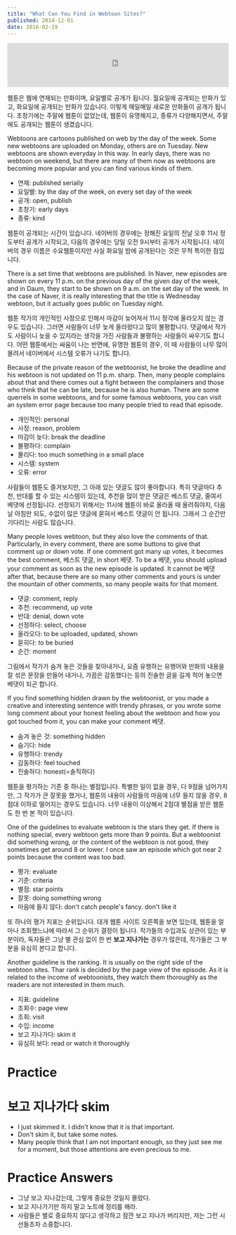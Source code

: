```yaml
---
title: "What Can You Find in Webtoon Sites?"
published: 2014-12-01
date: 2016-02-19
---
```

<iframe id="audio_iframe" src="https://www.podbean.com/media/player/audio/postId/5392705/url/http%253A%252F%252Fwiseinit.podbean.com%252Fe%252Fwhat-can-you-find-in-webtoon-site%252F/initByJs/1/auto/1?skin=5" width="100%" height="100" frameborder="0" scrolling="no"></iframe>

웹툰은 웹에 연재되는 만화이며, 요일별로 공개가 됩니다. 월요일에 공개되는 만화가 있고, 화요일에 공개되는 만화가 있습니다. 이렇게 매일매일 새로운 만화들이 공개가 됩니다. 초창기에는 주말에 웹툰이 없었는데, 웹툰이 유명해지고, 종류가 다양해지면서, 주말에도 공개되는 웹툰이 생겼습니다.

Webtoons are cartoons published on web by the day of the week. Some new webtoons are uploaded on Monday, others are on Tuesday. New webtoons are shown everyday in this way. In early days, there was no webtoon on weekend, but there are many of them now as webtoons are becoming more popular and you can find various kinds of them.

* 연재: published serially
* 요일별: by the day of the week, on every set day of the week
* 공개: open, publish
* 초창기: early days
* 종류: kind

웹툰이 공개되는 시간이 있습니다. 네이버의 경우에는 정해진 요일의 전날 오후 11시 정도부터 공개가 시작되고, 다음의 경우에는 당일 오전 9시부터 공개가 시작됩니다. 네이버의 경우 이름은 수요웹툰이지만 사실 화요일 밤에 공개된다는 것은 무척 특이한 점입니다.

There is a set time that webtoons are published. In Naver, new episodes are shown on every 11 p.m. on the previous day of the given day of the week, and in Daum, they start to be shown on 9 a.m. on the set day of the week. In the case of Naver, it is really interesting that the title is Wednesday webtoon, but it actually goes public on Tuesday night.

웹툰 작가의 개인적인 사정으로 인해서 마감이 늦어져서 11시 정각에 올라오지 않는 경우도 있습니다. 그러면 사람들이 너무 늦게 올라왔다고 많이 불평합니다. 댓글에서 작가도 사람이니 늦을 수 있지라는 생각을 가진 사람들과 불평하는 사람들이 싸우기도 합니다. 어떤 웹툰에서는 싸움이 나는 반면에, 유명한 웹툰의 경우, 이 때 사람들이 너무 많이 몰려서 네이버에서 시스템 오류가 나기도 합니다.

Because of the private reason of the webtoonist, he broke the deadline and his webtoon is not updated on 11 p.m. sharp. Then, many people complains about that and there comes out a fight between the complainers and those who think that he can be late, because he is also human. There are some querrels in some webtoons, and for some famous webtoons, you can visit an system error page because too many people tried to read that episode.

* 개인적인: personal
* 사정: reason, problem
* 마감이 늦다: break the deadline
* 불평하다: complain
* 몰리다: too much something in a small place
* 시스템: system
* 오류: error

사람들이 웹툰도 즐겨보지만, 그 아래 있는 댓글도 많이 좋아합니다. 특히 댓글마다 추천, 반대를 할 수 있는 시스템이 있는데, 추천을 많이 받은 댓글은 베스트 댓글, 줄여서 베댓에 선정됩니다. 선정되기 위해서는 11시에 웹툰이 바로 올라올 때 올려줘야지, 다음날 아침만 되도, 수없이 많은 댓글에 묻혀서 베스트 댓글이 안 됩니다. 그래서 그 순간만 기다리는 사람도 많습니다.

Many people loves webtoon, but they also love the comments of that. Particularly, in every comment, there are some buttons to give that comment up or down vote. If one comment got many up votes, it becomes the best comment, 베스트 댓글, in short 베댓. To be a 베댓, you should upload your comment as soon as the new episode is updated. It cannot be 베댓 after that, because there are so many other comments and yours is under the mountain of other comments, so many people waits for that moment.

* 댓글: comment, reply
* 추천: recommend, up vote
* 반대: denial, down vote
* 선정하다: select, choose
* 올라오다: to be uploaded, updated, shown
* 묻히다: to be buried
* 순간: moment

그림에서 작가가 숨겨 놓은 것들을 찾아내거나, 요즘 유행하는 유행어와 만화의 내용을 잘 섞은 문장을 만들어 내거나, 가끔은 감동했다는 등의 진솔한 글을 길게 적어 놓으면 베댓이 되곤 합니다.

If you find something hidden drawn by the webtoonist, or you made a creative and interesting sentence with trendy phrases, or you wrote some long comment about your honest feeling about the webtoon and how you got touched from it, you can make your comment 베댓.

* 숨겨 놓은 것: something hidden
 * 숨기다: hide
* 유행하다: trendy
* 감동하다: feel touched
* 진솔하다: honest(=솔직하다)

웹툰을 평가하는 기준 중 하나는 별점입니다. 특별한 일이 없을 경우, 다 9점을 넘어가지만, 그 작가가 큰 잘못을 했거나, 웹툰의 내용이 사람들의 마음에 너무 들지 않을 경우, 8점대 이하로 떨어지는 경우도 있습니다. 너무 내용이 이상해서 2점대 별점을 받은 웹툰도 한 번 본 적이 있습니다.

One of the guidelines to evaluate webtoon is the stars they get. If there is nothing special, every webtoon gets more than 9 points. But a webtoonist did something wrong, or the content of the webtoon is not good, they sometimes get around 8 or lower. I once saw an episode which got near 2 points because the content was too bad.

* 평가: evaluate
* 기준: criteria
* 별점: star points
* 잘못: doing something wrong
* 마음에 들지 않다: don't catch people's fancy. don't like it

또 하나의 평가 지표는 순위입니다. 대개 웹툰 사이트 오른쪽을 보면 있는데, 웹툰을 얼마나 조회했느냐에 따라서 그 순위가 결정이 됩니다. 작가들의 수입과도 상관이 있는 부분이라, 독자들은 그냥 별 관심 없이 한 번 <strong><span style="color: # ff0000;">보고 지나가는</span></strong> 경우가 많은데, 작가들은 그 부분을 유심히 본다고 합니다.

Another guideline is the ranking. It is usually on the right side of the webtoon sites. Thar rank is decided by the page view of the episode. As it is related to the income of webtoonists, they watch them thoroughly as the readers are not interested in them much.

* 지표: guideline
* 조회수: page view
 * 조회: visit
* 수입: income
* 보고 지나가다: skim it
* 유심히 보다: read or watch it thoroughly


#  Practice

#  보고 지나가다 skim

* I just skimmed it. I didn't know that it is that important.
* Don't skim it, but take some notes.
* Many people think that I am not important enough, so they just see me for a moment, but those attentions are even precious to me.

#  Practice Answers

* 그냥 보고 지나갔는데, 그렇게 중요한 것일지 몰랐다.
* 보고 지나가기만 하지 말고 노트에 정리를 해라.
* 사람들은 별로 중요하지 않다고 생각하고 잠깐 보고 지나가 버리지만, 저는 그런 시선들조차 소중합니다.
